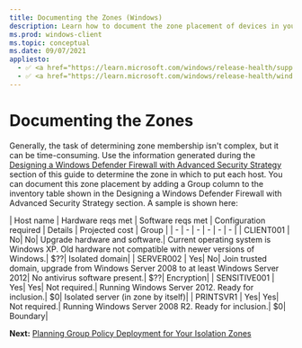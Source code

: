```yaml
---
title: Documenting the Zones (Windows)
description: Learn how to document the zone placement of devices in your design for Windows Defender Firewall with Advanced Security.
ms.prod: windows-client
ms.topic: conceptual
ms.date: 09/07/2021
appliesto: 
  - ✅ <a href="https://learn.microsoft.com/windows/release-health/supported-versions-windows-client" target="_blank">Windows 10 and later</a>
  - ✅ <a href="https://learn.microsoft.com/windows/release-health/windows-server-release-info" target="_blank">Windows Server 2016 and later</a>
---
```


# Documenting the Zones


Generally, the task of determining zone membership isn't complex, but it can be time-consuming. Use the information generated during the [Designing a Windows Defender Firewall with Advanced Security Strategy](designing-a-windows-firewall-with-advanced-security-strategy.md) section of this guide to determine the zone in which to put each host. You can document this zone placement by adding a Group column to the inventory table shown in the Designing a Windows Defender Firewall with Advanced Security Strategy section. A sample is shown here:

| Host name | Hardware reqs met | Software reqs met | Configuration required | Details | Projected cost | Group |
| - | - | - | - | - | - |
| CLIENT001 | No| No| Upgrade hardware and software.| Current operating system is Windows XP. Old hardware not compatible with newer versions of Windows.| $??| Isolated domain| 
| SERVER002 | Yes| No| Join trusted domain, upgrade from Windows Server 2008 to at least Windows Server 2012| No antivirus software present.| $??| Encryption| 
| SENSITIVE001 | Yes| Yes| Not required.| Running Windows Server 2012. Ready for inclusion.| $0| Isolated server (in zone by itself)| 
| PRINTSVR1 | Yes| Yes| Not required.| Running Windows Server 2008 R2. Ready for inclusion.| $0| Boundary| 

**Next:** [Planning Group Policy Deployment for Your Isolation Zones](planning-group-policy-deployment-for-your-isolation-zones.md)
